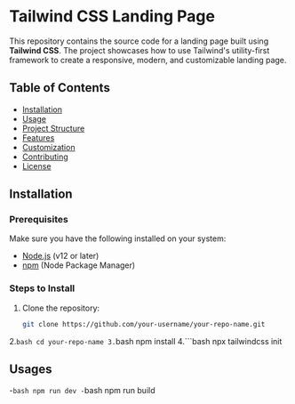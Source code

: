 # Tailwind CSS Landing Page

This repository contains the source code for a landing page built using **Tailwind CSS**. The project showcases how to use Tailwind's utility-first framework to create a responsive, modern, and customizable landing page.

## Table of Contents

- [Installation](#installation)
- [Usage](#usage)
- [Project Structure](#project-structure)
- [Features](#features)
- [Customization](#customization)
- [Contributing](#contributing)
- [License](#license)

## Installation

### Prerequisites

Make sure you have the following installed on your system:

- [Node.js](https://nodejs.org/en/) (v12 or later)
- [npm](https://www.npmjs.com/) (Node Package Manager)

### Steps to Install

1. Clone the repository:
   ```bash
   git clone https://github.com/your-username/your-repo-name.git
2.```bash
   cd your-repo-name
3.```bash
    npm install
4.```bash
    npx tailwindcss init

## Usages

-```bash
   npm run dev
-```bash
   npm run build


